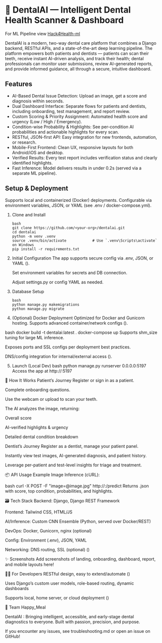 # 🦷 DentalAI — Intelligent Dental Health Scanner & Dashboard

For ML Pipeline view [Hack4Health-ml](https://github.com/KunalSuman/ML_backend_oral_health)

DentalAI is a modern, two-way dental care platform that combines a Django backend, RESTful APIs, and a state-of-the-art deep learning pipeline. The platform empowers both patients and dentists — patients can scan their teeth, receive instant AI-driven analysis, and track their health; dental professionals can monitor user submissions, review AI-generated reports, and provide informed guidance, all through a secure, intuitive dashboard.

## Features

- AI-Based Dental Issue Detection: Upload an image, get a score and diagnosis within seconds.
- Dual Dashboard Interface: Separate flows for patients and dentists, including onboarding, test management, and report review.
- Custom Scoring & Priority Assignment: Automated health score and urgency (Low / High / Emergency).
- Condition-wise Probability & Highlights: See per-condition AI probabilities and actionable highlights for every scan.
- RESTful, JSON-first API: Easy integration for new frontends, automation, or research.
- Mobile-First Frontend: Clean UX, responsive layouts for both Android/iOS and desktop.
- Verified Results: Every test report includes verification status and clearly identified highlights.
- Fast Inference: Model delivers results in under 0.2s (served via a separate ML pipeline).

## Setup & Deployment

Supports local and containerized (Docker) deployments.
Configurable via environment variables, JSON, or YAML (see .env / docker-compose.yml).

1. Clone and Install
    ```
    bash
    git clone https://github.com/<your-org>/dentalai.git
    cd dentalai
    python -m venv .venv
    source .venv/bin/activate            # Use `.venv\Scripts\activate` on Windows
    pip install -r requirements.txt
    ```

2. Initial Configuration
    The app supports secure config via .env, JSON, or YAML ().

    Set environment variables for secrets and DB connection.

    Adjust settings.py or config YAML as needed.

3. Database Setup
    ```
    bash
    python manage.py makemigrations
    python manage.py migrate
    ```

4. (Optional) Docker Deployment
    Optimized for Docker and Gunicorn hosting. Supports advanced container/network configs ().

bash
docker build -t dentalai:latest .
docker-compose up
Supports shm_size tuning for large ML inference.

Exposes ports and SSL configs per deployment best practices.

DNS/config integration for internal/external access ().

5. Launch (Local Dev)
bash
python manage.py runserver 0.0.0.0:5197
Access the app at http://<device-ip>:5197

🧠 How It Works
Patient’s Journey
Register or sign in as a patient.

Complete onboarding questions.

Use the webcam or upload to scan your teeth.

The AI analyzes the image, returning:

Overall score

AI-verified highlights & urgency

Detailed dental condition breakdown

Dentist’s Journey
Register as a dentist, manage your patient panel.

Instantly view test images, AI-generated diagnosis, and patient history.

Leverage per-patient and test-level insights for triage and treatment.

📦 API Usage Example
Image Inference (cURL):

bash
curl -X POST -F "image=@image.jpg" http://<host>:<port>/predict
Returns .json with score, top condition, probabilities, and highlights.

🗃️ Tech Stack
Backend: Django, Django REST Framework

Frontend: Tailwind CSS, HTML/JS

AI/Inference: Custom CNN Ensemble (Python, served over Docker/REST)

DevOps: Docker, Gunicorn, nginx (optional)

Config: Environment (.env), JSON, YAML

Networking: DNS routing, SSL (optional) ()

✨ Screenshots
Add screenshots of landing, onboarding, dashboard, report, and mobile layouts here!

👩‍💻 For Developers
RESTful design, easy to extend/automate ()

Uses Django’s custom user models, role-based routing, dynamic dashboards

Supports local, home server, or cloud deployment ()

📝 Team
Happy_Meal

DentalAI : Bringing intelligent, accessible, and early-stage dental diagnostics to everyone.
Built with passion, precision, and purpose.

If you encounter any issues, see troubleshooting.md or open an issue on GitHub!